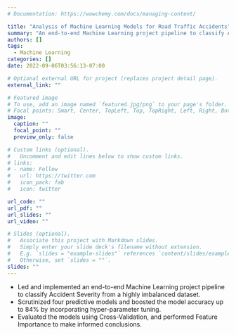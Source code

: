 ```yaml
---
# Documentation: https://wowchemy.com/docs/managing-content/

title: "Analysis of Machine Learning Models for Road Traffic Accidents"
summary: "An end-to-end Machine Learning project pipeline to classify Accident Severity"
authors: []
tags: 
  - Machine Learning
categories: []
date: 2022-09-06T03:56:13-07:00

# Optional external URL for project (replaces project detail page).
external_link: ""

# Featured image
# To use, add an image named `featured.jpg/png` to your page's folder.
# Focal points: Smart, Center, TopLeft, Top, TopRight, Left, Right, BottomLeft, Bottom, BottomRight.
image:
  caption: ""
  focal_point: ""
  preview_only: false

# Custom links (optional).
#   Uncomment and edit lines below to show custom links.
# links:
# - name: Follow
#   url: https://twitter.com
#   icon_pack: fab
#   icon: twitter

url_code: ""
url_pdf: ""
url_slides: ""
url_video: ""

# Slides (optional).
#   Associate this project with Markdown slides.
#   Simply enter your slide deck's filename without extension.
#   E.g. `slides = "example-slides"` references `content/slides/example-slides.md`.
#   Otherwise, set `slides = ""`.
slides: ""
---
```

- Led and implemented an end-to-end Machine Learning project pipeline to classify Accident Severity from a highly imbalanced dataset.
- Scrutinized four predictive models and boosted the model accuracy up to 84% by incorporating hyper-parameter tuning.
- Evaluated the models using Cross-Validation, and performed Feature Importance to make informed conclusions.

